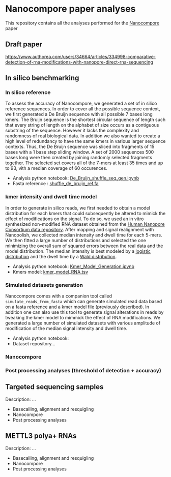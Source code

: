 # Nanocompore paper analyses

This repository contains all the analyses performed for the [Nanocompore](https://github.com/tleonardi/nanocompore) paper

## Draft paper

https://www.authorea.com/users/34664/articles/334998-comparative-detection-of-rna-modifications-with-nanopore-direct-rna-sequencing

## In silico benchmarking

### In silico reference

To assess the accuracy of Nanocompore, we generated a set of in silico reference sequences. In order to cover all the possible sequence context, we first generated a De Bruijn sequence with all possible 7 bases long kmers.
The Bruijn sequence is the shortest circular sequence of length such that every string of length on the alphabet of size occurs as a contiguous substring of the sequence. However it lacks the complexity and randomness of real biological data. In addition we also wanted to create a high level of redundancy to have the same kmers in various larger sequence contexts. Thus, the De Bruijn sequence was sliced into fragments of 15 bases with a 1 base step sliding window. A set of 2000 sequences 500 bases long were then created by joining randomly selected fragments together. The selected set covers all of the 7-mers at least 35 times and up to 93, vith a median coverage of 60 occurences. 

* Analysis python notebook: [De_Bruijn_shuffle_seq_gen.ipynb](https://github.com/a-slide/nanocompore_paper_analyses/blob/master/in_silico_dataset/De_Bruijn_shuffle_seq_gen.ipynb)
* Fasta reference : [shuffle_de_bruijn_ref.fa](https://raw.githubusercontent.com/a-slide/nanocompore_paper_analyses/master/in_silico_dataset/shuffle_de_bruijn_ref.fa?token=AFb-SIR5A2x5Q0Ak4qhYcfrajIHz5e5tks5cbReIwA%3D%3D)

### kmer intensity and dwell time model

In order to generate in silico reads, we first needed to obtain a model distribution for each kmers that could subsequently be altered to mimick the effect of  modifications on the signal. To do so, we used an in vitro synthesized non-modified RNA dataset obtained from the [Human Nanopore Consortium data repository](https://github.com/nanopore-wgs-consortium/NA12878/blob/master/nanopore-human-transcriptome/fastq_fast5_bulk.md). After mapping and signal realignment with Nanopolish, we collected median intensity and dwell time for each 5-mers. We then fitted a large number of distributions and selected the one minimizing the overall sum of squared errors between the real data and the model distribution. The median intensity is best modeled by a [logistic distribution](https://docs.scipy.org/doc/scipy/reference/generated/scipy.stats.logistic.html) and the dwell time by a [Wald distribution](https://docs.scipy.org/doc/scipy/reference/generated/scipy.stats.wald.html).  

- Analysis python notebook: [Kmer_Model_Generation.ipynb](https://github.com/a-slide/nanocompore_paper_analyses/blob/master/in_silico_dataset/Kmer_Model_Generation.ipynb)
- Kmers model: [kmer_model_RNA.tsv](https://raw.githubusercontent.com/a-slide/nanocompore_paper_analyses/master/in_silico_dataset/kmer_model_RNA.tsv)

### Simulated datasets generation

Nanocompore comes with a companion tool called `simulate_reads_from_fasta` which can generate simulated read data based on a fasta reference and a kmer model file (previously described). In addition one can also use this tool to generate signal alterations in reads by tweaking the kmer model to mimmick the effect of RNA modifications. We generated a large number of simulated datasets with various amplitude of modification of the median signal intensity and dwell time.

* Analysis python notebook: []()
* Dataset repository...


### Nanocompore


### Post processing analyses (threshold of detection + accuracy)


## Targeted sequencing samples

Description: ...

* Basecalling, alignment and resquigling
* Nanocompore
* Post processing analyses

## METTL3 polya+ RNAs

Description: ...

* Basecalling, alignment and resquigling
* Nanocompore
* Post processing analyses
